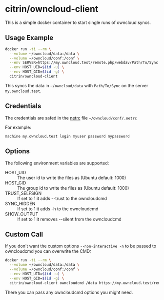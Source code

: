 # citrin/owncloud-client

This is a simple docker container to start single runs of owncloud syncs.

## Usage Example

```bash
docker run -ti --rm \
  --volume ~/owncloud/data:/data \
  --volume ~/owncloud/conf:/conf \
  --env SERVER=https://my.owncloud.test/remote.php/webdav/Path/To/Sync \
  --env HOST_UID=$(id -u) \
  --env HOST_GID=$(id -g) \
  citrin/owncloud-client
```

This syncs the data in `~/owncloud/data` with `Path/To/Sync` on the server `my.owncloud.test`.

## Credentials

The credentials are safed in the [netrc](https://linux.die.net/man/5/netrc) file `~/owncloud/conf/.netrc`

For example:
```netrc
machine my.owncloud.test login myuser password mypassword
```

## Options

The following environment variables are supported:
<dl>
  <dt>HOST_UID</dt>
  <dd>The user id to write the files as (Ubuntu default: 1000)</dd>
  <dt>HOST_GID</dt>
  <dd>The group id to write the files as (Ubuntu default: 1000)</dd>
  <dt>TRUST_SELFSIGN</dt>
  <dd>If set to 1 it adds --trust to the owncloudcmd</dd>
  <dt>SYNC_HIDDEN</dt>
  <dd>If set to 1 it adds -h to the owncloudcmd</dd>
  <dt>SHOW_OUTPUT</dt>
  <dd>If set to 1 it removes --silent from the owncloudcmd</dd>
</dl>

## Custom Call

If you don't want the custom options `--non-interactive -n` to be passed to owncloudcmd you can overwrite the CMD:

```bash
docker run -ti --rm \
  --volume ~/owncloud/data:/data \
  --volume ~/owncloud/conf:/conf \
  --env HOST_UID=$(id -u) \
  --env HOST_GID=$(id -g) \
  citrin/owncloud-client owncloudcmd /data https://my.owncloud.test/remote.php/webdav/Path/To/Sync
```

There you can pass any owncloudcmd options you might need.
